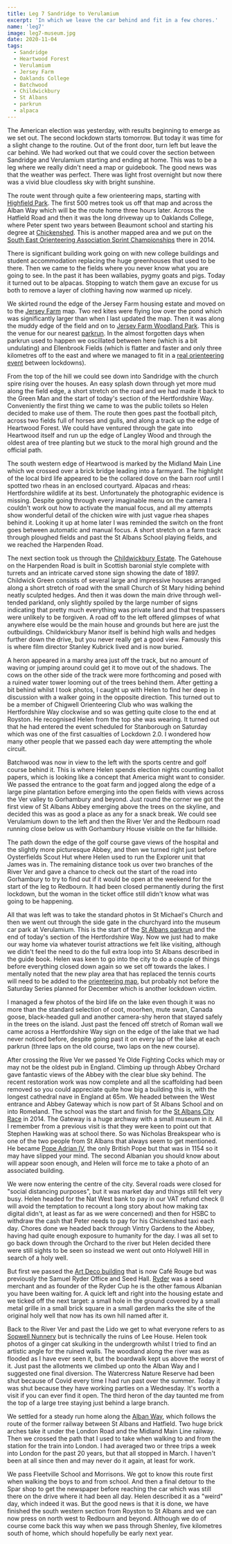 ```yaml
---
title: Leg 7 Sandridge to Verulamium
excerpt: 'In which we leave the car behind and fit in a few chores.'
name: 'leg7'
image: leg7-museum.jpg
date: 2020-11-04
tags:
  - Sandridge
  - Heartwood Forest
  - Verulamium
  - Jersey Farm
  - Oaklands College
  - Batchwood
  - Childwickbury
  - St Albans
  - parkrun
  - alpaca
---
```


The American election was yesterday, with results beginning to emerge as we set out. The second lockdown starts tomorrow. But today it was time for a slight change to the routine. Out of the front door, turn left but leave the car behind. We had worked out that we could cover the section between Sandridge and Verulamium starting and ending at home. This was to be a leg where we really didn't need a map or guidebook. The good news was that the weather was perfect. There was light frost overnight but now there was a vivid blue cloudless sky with bright sunshine.

The route went through quite a few orienteering maps, starting with [Highfield Park](https://www.happyherts.routegadget.co.uk/rg2/#365). The first 500 metres took us off that map and across the Alban Way which will be the route home three hours later. Across the Hatfield Road and then it was the long driveway up to Oaklands College, where Peter spent two years between Beaumont school and starting his degree at [Chickenshed](https://www.chickenshed.org.uk/). This is another mapped area and we put on the [South East Orienteering Association Sprint Championships](https://www.happyherts.routegadget.co.uk/rg2/#156) there in 2014.

There is significant building work going on with new college buildings and student accommodation replacing the huge greenhouses that used to be there. Then we came to the fields where you never know what you are going to see. In the past it has been wallabies, pygmy goats and pigs. Today it turned out to be alpacas. Stopping to watch them gave an excuse for us both to remove a layer of clothing having now warmed up nicely.

We skirted round the edge of the Jersey Farm housing estate and moved on to the [Jersey Farm](https://www.happyherts.routegadget.co.uk/rg2/#342) map. Two red kites were flying low over the pond which was significantly larger than when I last updated the map. Then it was along the muddy edge of the field and on to [Jersey Farm Woodland Park](http://www.sandridge-pc.gov.uk/_UserFiles/Files/JFWP%20Map%20Leaflet.pdf). This is the venue for our nearest [parkrun](https://www.parkrun.org.uk/jerseyfarm/). In the almost forgotten days when parkrun used to happen we oscillated between here (which is a bit undulating) and Ellenbrook Fields (which is flatter and faster and only three kilometres off to the east and where we managed to fit in a [real orienteering event](https://www.happyherts.routegadget.co.uk/rg2/#370) between lockdowns).

From the top of the hill we could see down into Sandridge with the church spire rising over the houses. An easy splash down through yet more mud along the field edge, a short stretch on the road and we had made it back to the Green Man and the start of today's section of the Hertfordshire Way. Conveniently the first thing we came to was the public toilets so Helen decided to make use of them. The route then goes past the football pitch, across two fields full of horses and gulls, and along a track up the edge of Heartwood Forest. We could have ventured through the gate into Heartwood itself and run up the edge of Langley Wood and through the oldest area of tree planting but we stuck to the moral high ground and the official path.

The south western edge of Heartwood is marked by the Midland Main Line which we crossed over a brick bridge leading into a farmyard. The highlight of the local bird life appeared to be the collared dove on the barn roof until I spotted two rheas in an enclosed courtyard. Alpacas and rheas: Hertfordshire wildlife at its best. Unfortunately the photographic evidence is missing. Despite going through every imaginable menu on the camera I couldn't work out how to activate the manual focus, and all my attempts show wonderful detail of the chicken wire with just vague rhea shapes behind it. Looking it up at home later I was reminded the switch on the front goes between automatic and manual focus. A short stretch on a farm track through ploughed fields and past the St Albans School playing fields, and we reached the Harpenden Road.

The next section took us through the [Childwickbury Estate](http://www.harpenden-history.org.uk/page_id__396.aspx). The Gatehouse on the Harpenden Road is built in Scottish baronial style complete with turrets and an intricate carved stone sign showing the date of 1897. Childwick Green consists of several large and impressive houses arranged along a short stretch of road with the small Church of St Mary hiding behind neatly sculpted hedges. And then it was down the main drive through well-tended parkland, only slightly spoiled by the large number of signs indicating that pretty much everything was private land and that trespassers were unlikely to be forgiven. A road off to the left offered glimpses of what anywhere else would be the main house and grounds but here are just the outbuildings. Childwickbury Manor itself is behind high walls and hedges further down the drive, but you never really get a good view. Famously this is where film director Stanley Kubrick lived and is now buried.

A heron appeared in a marshy area just off the track, but no amount of waving or jumping around could get it to move out of the shadows. The cows on the other side of the track were more forthcoming and posed with a ruined water tower looming out of the trees behind them. After getting a bit behind whilst I took photos, I caught up with Helen to find her deep in discussion with a walker going in the opposite direction. This turned out to be a member of Chigwell Orienteering Club who was walking the Hertfordshire Way clockwise and so was getting quite close to the end at Royston. He recognised Helen from the top she was wearing. It turned out that he had entered the event scheduled for Stanborough on Saturday which was one of the first casualties of Lockdown 2.0. I wondered how many other people that we passed each day were attempting the whole circuit.

Batchwood was now in view to the left with the sports centre and golf course behind it. This is where Helen spends election nights counting ballot papers, which is looking like a concept that America might want to consider. We passed the entrance to the goat farm and jogged along the edge of a large pine plantation before emerging into the open fields with views across the Ver valley to Gorhambury and beyond. Just round the corner we got the first view of St Albans Abbey emerging above the trees on the skyline, and decided this was as good a place as any for a snack break. We could see Verulamium down to the left and then the River Ver and the Redbourn road running close below us with Gorhambury House visible on the far hillside.

The path down the edge of the golf course gave views of the hospital and the slightly more picturesque Abbey, and then we turned right just before Oysterfields Scout Hut where Helen used to run the Explorer unit that James was in. The remaining distance took us over two branches of the River Ver and gave a chance to check out the start of the road into Gorhambury to try to find out if it would be open at the weekend for the start of the leg to Redbourn. It had been closed permanently during the first lockdown, but the woman in the ticket office still didn't know what was going to be happening.

All that was left was to take the standard photos in St Michael's Church and then we went out through the side gate in the churchyard into the museum car park at Verulamium. This is the start of the [St Albans parkrun](https://www.parkrun.org.uk/stalbans/) and the end of today's section of the Hertfordshire Way. Now we just had to make our way home via whatever tourist attractions we felt like visiting, although we didn't feel the need to do the full extra loop into St Albans described in the guide book. Helen was keen to go into the city to do a couple of things before everything closed down again so we set off towards the lakes. I mentally noted that the new play area that has replaced the tennis courts will need to be added to the [orienteering map](https://www.happyherts.routegadget.co.uk/rg2/#347), but probably not before the Saturday Series planned for December which is another lockdown victim.

I managed a few photos of the bird life on the lake even though it was no more than the standard selection of coot, moorhen, mute swan, Canada goose, black-headed gull and another camera-shy heron that stayed safely in the trees on the island. Just past the fenced off stretch of Roman wall we came across a Hertfordshire Way sign on the edge of the lake that we had never noticed before, despite going past it on every lap of the lake at each parkrun (three laps on the old course, two laps on the new course).

After crossing the Rive Ver we passed Ye Olde Fighting Cocks which may or may not be the oldest pub in England. Climbing up through Abbey Orchard gave fantastic views of the Abbey with the clear blue sky behind. The recent restoration work was now complete and all the scaffolding had been removed so you could appreciate quite how big a building this is, with the longest cathedral nave in England at 65m. We headed between the West entrance and Abbey Gateway which is now part of St Albans School and on into Romeland. The school was the start and finish for the [St Albans City Race](https://www.happyherts.routegadget.co.uk/rg2/#122) in 2014. The Gateway is a huge archway with a small museum in it. All I remember from a previous visit is that they were keen to point out that Stephen Hawking was at school there. So was Nicholas Breakspear who is one of the two people from St Albans that always seem to get mentioned. He became [Pope Adrian IV](https://en.wikipedia.org/wiki/Pope_Adrian_IV), the only British Pope but that was in 1154 so it may have slipped your mind. The second Albanian you should know about will appear soon enough, and Helen will force me to take a photo of an associated building.

We were now entering the centre of the city. Several roads were closed for "social distancing purposes", but it was market day and things still felt very busy. Helen headed for the Nat West bank to pay in our VAT refund check (I will avoid the temptation to recount a long story about how making tax digital didn't, at least as far as we were concerned) and then for HSBC to withdraw the cash that Peter needs to pay for his Chickenshed taxi each day. Chores done we headed back through Vintry Gardens to the Abbey, having had quite enough exposure to humanity for the day. I was all set to go back down through the Orchard to the river but Helen decided there were still sights to be seen so instead we went out onto Holywell Hill in search of a holy well.

But first we passed the [Art Deco building](https://talkingbuildings.wordpress.com/2016/06/23/blog-post-title/) that is now Café Rouge but was previously the Samuel Ryder Office and Seed Hall. [Ryder](http://www.sryder.com/about-samuel-ryder.html) was a seed merchant and as founder of the Ryder Cup he is the other famous Albanian you have been waiting for. A quick left and right into the housing estate and we ticked off the next target: a small hole in the ground covered by a small metal grille in a small brick square in a small garden marks the site of the original holy well that now has its own hill named after it.

Back to the River Ver and past the Lido we get to what everyone refers to as [Sopwell Nunnery](https://www.stalbansmuseums.org.uk/visit/sopwell-ruins) but is technically the ruins of Lee House. Helen took photos of a ginger cat skulking in the undergrowth whilst I tried to find an artistic angle for the ruined walls. The woodland along the river was as flooded as I have ever seen it, but the boardwalk kept us above the worst of it. Just past the allotments we climbed up onto the Alban Way and I suggested one final diversion. The Watercress Nature Reserve had been shut because of Covid every time I had run past over the summer. Today it was shut because they have working parties on a Wednesday. It's worth a visit if you can ever find it open. The third heron of the day taunted me from the top of a large tree staying just behind a large branch.

We settled for a steady run home along the [Alban Way](https://www.hertfordshire.gov.uk/media-library/documents/environment-and-planning/countryside-management-service/walking-and-cycling-routes/alban-way-cycle.pdf), which follows the route of the former railway between St Albans and Hatfield. Two huge brick arches take it under the London Road and the Midland Main Line railway. Then we crossed the path that I used to take when walking to and from the station for the train into London. I had averaged two or three trips a week into London for the past 20 years, but that all stopped in March. I haven't been at all since then and may never do it again, at least for work.

We pass Fleetville School and Morrisons. We got to know this route first when walking the boys to and from school. And then a final detour to the Spar shop to get the newspaper before reaching the car which was still there on the drive where it had been all day. Helen described it as a "weird" day, which indeed it was. But the good news is that it is done, we have finished the south western section from Royston to St Albans and we can now press on north west to Redbourn and beyond. Although we do of course come back this way when we pass through Shenley, five kilometres south of home, which should hopefully be early next year.

